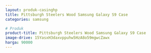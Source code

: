 ```yaml
---
layout: produk-casinghp
title: Pittsburgh Steelers Wood Samsung Galaxy S9 Case
categories: samsung

# Produk
product-title: Pittsburgh Steelers Wood Samsung Galaxy S9 Case
image-drive: 15YasxH3daxvppuhw5HzA8o59mgwcZawx
harga: 90000
---
```

